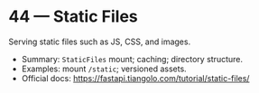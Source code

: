# 44 — Static Files

Serving static files such as JS, CSS, and images.

- Summary: `StaticFiles` mount; caching; directory structure.
- Examples: mount `/static`; versioned assets.
- Official docs: https://fastapi.tiangolo.com/tutorial/static-files/

